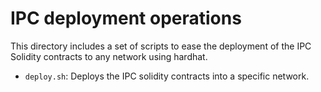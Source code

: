 # IPC deployment operations
This directory includes a set of scripts to ease the deployment of the IPC Solidity contracts to any network using hardhat.
- `deploy.sh`: Deploys the IPC solidity contracts into a specific network.